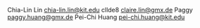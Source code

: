 Chia-Lin Lin <chia-lin.lin@kit.edu>
cllde8 <claire.lin@gmx.de>
Paggy <paggy.huang@gmx.de>
Pei-Chi Huang <pei-chi.huang@kit.edu>